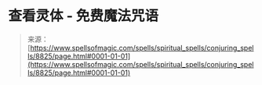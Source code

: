 <!--yml

category: 未分类

date: 2024-06-12 18:44:22

-->

# 查看灵体 - 免费魔法咒语

> 来源：[https://www.spellsofmagic.com/spells/spiritual_spells/conjuring_spells/8825/page.html#0001-01-01](https://www.spellsofmagic.com/spells/spiritual_spells/conjuring_spells/8825/page.html#0001-01-01)
